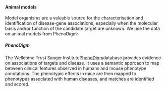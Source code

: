 #### Animal models

Model organisms are a valuable source for the characterisation and identification of disease-gene associations, especially when the molecular basis and/or function of the candidate target are unknown. We use the data on animal models from PhenoDigm:

##### PhenoDigm

The Wellcome Trust Sanger Institute[PhenoDigm](http://www.sanger.ac.uk/science/tools/phenodigm)database provides evidence on associations of targets and disease. It uses a semantic approach to map between clinical features observed in humans and mouse phenotype annotations. The phenotypic effects in mice are then mapped to phenotypes associated with human diseases, and matches are identified and scored.

